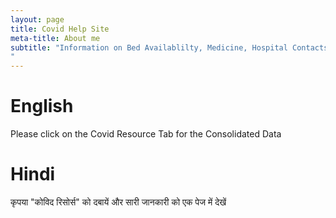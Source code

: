```yaml
---
layout: page
title: Covid Help Site
meta-title: About me
subtitle: "Information on Bed Availablilty, Medicine, Hospital Contacts, Community Information Updated Daily between 8-9 P.M. IST. Please understand we're working to provide consolidated information in this pandemic time, it's difficult for us to verify all the information. We don't hold copyright on any information.
"
---
```

 # English
 Please click on the Covid Resource Tab for the Consolidated Data
 
 # Hindi
 कृपया "कोविद रिसोर्स" को दबायें और सारी जानकारी को एक पेज में देखें
 

